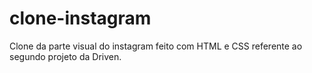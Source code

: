 # clone-instagram

Clone da parte visual do instagram feito com HTML e CSS referente ao segundo projeto da Driven.
